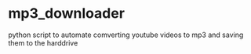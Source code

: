 # mp3_downloader
python script to automate comverting youtube videos to mp3 and saving them to the harddrive
